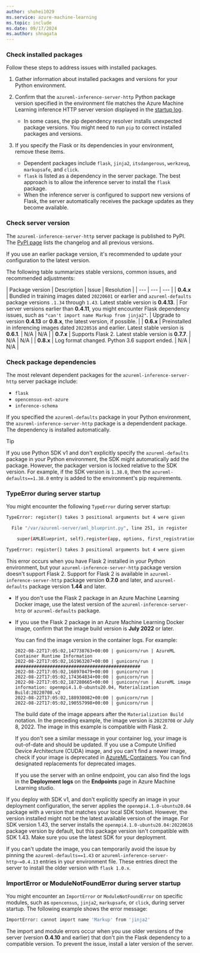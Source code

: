 ```yaml
---
author: shohei1029
ms.service: azure-machine-learning
ms.topic: include
ms.date: 09/17/2024
ms.author: shnagata
---
```


### Check installed packages

Follow these steps to address issues with installed packages.

1. Gather information about installed packages and versions for your Python environment.

1. Confirm that the `azureml-inference-server-http` Python package version specified in the environment file matches the Azure Machine Learning inference HTTP server version displayed in the [startup log](../how-to-inference-server-http.md#view-startup-logs).

   - In some cases, the pip dependency resolver installs unexpected package versions. You might need to run `pip` to correct installed packages and versions.

1. If you specify the Flask or its dependencies in your environment, remove these items.

   - Dependent packages include `flask`, `jinja2`, `itsdangerous`, `werkzeug`, `markupsafe`, and `click`.
   - `flask` is listed as a dependency in the server package. The best approach is to allow the inference server to install the `flask` package.
   - When the inference server is configured to support new versions of Flask, the server automatically receives the package updates as they become available.

### Check server version

The `azureml-inference-server-http` server package is published to PyPI. The [PyPI page](https://pypi.org/project/azureml-inference-server-http/) lists the changelog and all previous versions.

If you use an earlier package version, it's recommended to update your configuration to the latest version.

The following table summarizes stable versions, common issues, and recommended adjustments:

| Package version | Description | Issue | Resolution |
| --- | --- | --- |
| **0.4.x** | Bundled in training images dated `20220601` or earlier and `azureml-defaults` package versions `.1.34` through `1.43`. Latest stable version is **0.4.13**. | For server versions earlier than **0.4.11**, you might encounter Flask dependency issues, such as `"can't import name Markup from jinja2"`. | Upgrade to version **0.4.13** or **0.8.x**, the latest version, if possible. |
| **0.6.x** | Preinstalled in inferencing images dated `20220516` and earlier. Latest stable version is **0.6.1**. | N/A | N/A |
| **0.7.x** | Supports Flask 2. Latest stable version is **0.7.7**. | N/A | N/A |
| **0.8.x** | Log format changed. Python 3.6 support ended. | N/A | N/A |

<!-- Reviewer: Confirm if other versions or common issues + resolutions should be listed. The last major update to this topic was about 2 years ago. -->

### Check package dependencies

The most relevant dependent packages for the `azureml-inference-server-http` server package include:

- `flask`
- `opencensus-ext-azure`
- `inference-schema`
  
If you specified the `azureml-defaults` package in your Python environment, the `azureml-inference-server-http` package is a dependendent package. The dependency is installed automatically.

> [!TIP]
> If you use Python SDK v1 and don't explicitly specify the `azureml-defaults` package in your Python environment, the SDK might automatically add the package. However, the packager version is locked relative to the SDK version. For example, if the SDK version is `1.38.0`, then the `azureml-defaults==1.38.0` entry is added to the environment's pip requirements.

### TypeError during server startup

You might encounter the following `TypeError` during server startup:

```bash
TypeError: register() takes 3 positional arguments but 4 were given

  File "/var/azureml-server/aml_blueprint.py", line 251, in register

    super(AMLBlueprint, self).register(app, options, first_registration)

TypeError: register() takes 3 positional arguments but 4 were given
```

This error occurs when you have Flask 2 installed in your Python environment, but your `azureml-inference-server-http` package version doesn't support Flask 2. Support for Flask 2 is available in `azureml-inference-server-http` package version **0.7.0** and later, and `azureml-defaults` package version **1.44** and later.

- If you don't use the Flask 2 package in an Azure Machine Learning Docker image, use the latest version of the `azureml-inference-server-http` or `azureml-defaults` package.
- If you use the Flask 2 package in an Azure Machine Learning Docker image, confirm that the image build version is **July 2022** or later.

  You can find the image version in the container logs. For example:

  ```console
  2022-08-22T17:05:02,147738763+00:00 | gunicorn/run | AzureML Container Runtime Information
  2022-08-22T17:05:02,161963207+00:00 | gunicorn/run | ###############################################
  2022-08-22T17:05:02,168970479+00:00 | gunicorn/run | 
  2022-08-22T17:05:02,174364834+00:00 | gunicorn/run | 
  2022-08-22T17:05:02,187280665+00:00 | gunicorn/run | AzureML image information: openmpi4.1.0-ubuntu20.04, Materialization Build:20220708.v2
  2022-08-22T17:05:02,188930082+00:00 | gunicorn/run | 
  2022-08-22T17:05:02,190557998+00:00 | gunicorn/run | 
  ```

  The build date of the image appears after the `Materialization Build` notation. In the preceding example, the image version is `20220708` or July 8, 2022. The image in this example is compatible with Flask 2.

  If you don't see a similar message in your container log, your image is out-of-date and should be updated. If you use a Compute Unified Device Architecture (CUDA) image, and you can't find a newer image, check if your image is deprecated in [AzureML-Containers](https://github.com/Azure/AzureML-Containers). You can find designated replacements for deprecated images.

  If you use the server with an online endpoint, you can also find the logs in the **Deployment logs** on the **Endpoints** page in Azure Machine Learning studio.

If you deploy with SDK v1, and don't explicitly specify an image in your deployment configuration, the server applies the `openmpi4.1.0-ubuntu20.04` package with a version that matches your local SDK toolset. However, the version installed might not be the latest available version of the image. For SDK version 1.43, the server installs the `openmpi4.1.0-ubuntu20.04:20220616` package version by default, but this package version isn't compatible with SDK 1.43. Make sure you use the latest SDK for your deployment.

If you can't update the image, you can temporarily avoid the issue by pinning the `azureml-defaults==1.43` or `azureml-inference-server-http~=0.4.13` entries in your environment file. These entries direct the server to install the older version with `flask 1.0.x`.

### ImportError or ModuleNotFoundError during server startup

You might encounter an `ImportError` or `ModuleNotFoundError` on specific modules, such as  `opencensus`, `jinja2`, `markupsafe`, or `click`, during server startup. The following example shows the error message:

```bash
ImportError: cannot import name 'Markup' from 'jinja2'
```

The import and module errors occur when you use older versions of the server (version **0.4.10** and earlier) that don't pin the Flask dependency to a compatible version. To prevent the issue, install a later version of the server.
